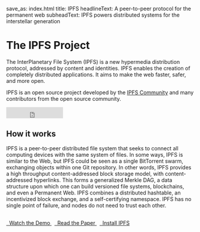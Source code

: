 save_as: index.html
title: IPFS
headlineText: A peer-to-peer protocol for the permanent web
subheadText: IPFS powers distributed systems for the interstellar generation

# The IPFS Project

The InterPlanetary File System (IPFS) is a new hypermedia distribution protocol, addressed by content and
identities. IPFS enables the creation of completely distributed applications.
It aims to make the web faster, safer, and more open.

IPFS is an open source project developed by the [IPFS Community](http://ipfs.io) and many contributors
from the open source community.

<iframe id="stars" src="https://ghbtns.com/github-btn.html?user=ipfs&repo=ipfs&type=watch&count=true&size=large" allowtransparency="true" frameborder="0" scrolling="0" width="152px" height="30px"></iframe>

## How it works

IPFS is a peer-to-peer distributed
file system that seeks to connect all computing devices
with the same system of files. In some ways, IPFS
is similar to the Web, but IPFS could be seen as a single
BitTorrent swarm, exchanging objects within one Git
repository. In other words, IPFS provides a high throughput
content-addressed block storage model, with content-addressed
hyperlinks. This forms a generalized Merkle
DAG, a data structure upon which one can build versioned
file systems, blockchains, and even a Permanent Web. IPFS
combines a distributed hashtable, an incentivized block exchange,
and a self-certifying namespace. IPFS has no single
point of failure, and nodes do not need to trust each other.

<div class="text-center" style="margin-top: 30px">
<a class="btn btn-default btn-lg" href="#alpha-demo" role="button">
  <i class="fa fa-play"></i> &nbsp; Watch the Demo
</a> &nbsp;
<a class="btn btn-default btn-lg" href="https://github.com/ipfs/papers/raw/master/ipfs-cap2pfs/ipfs-p2p-file-system.pdf" role="button">
  <i class="fa fa-file-o"></i> &nbsp; Read the Paper
</a> &nbsp;
<a class="btn btn-success btn-lg" href="./docs/install" role="button">
  <i class="fa fa-download"></i> &nbsp; Install IPFS
</a>
</div>
